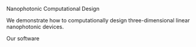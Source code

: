 Nanophotonic Computational Design

We demonstrate how to computationally design three-dimensional linear nanophotonic devices.

Our software


